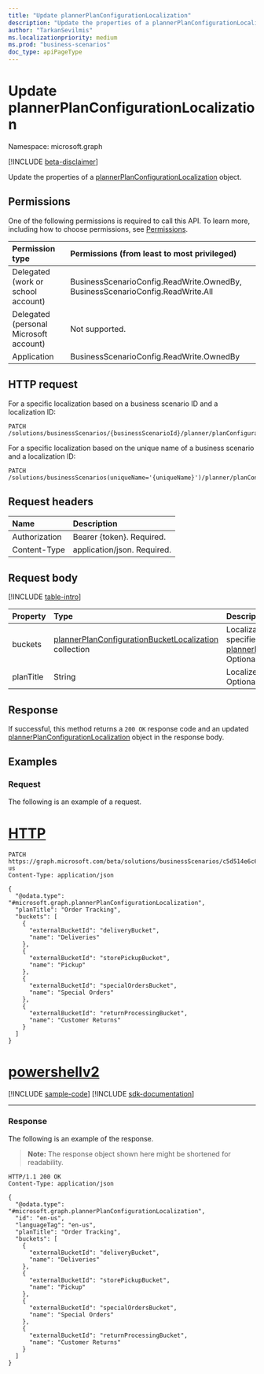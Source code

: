 ```yaml
---
title: "Update plannerPlanConfigurationLocalization"
description: "Update the properties of a plannerPlanConfigurationLocalization object."
author: "TarkanSevilmis"
ms.localizationpriority: medium
ms.prod: "business-scenarios"
doc_type: apiPageType
---
```


# Update plannerPlanConfigurationLocalization

Namespace: microsoft.graph

[!INCLUDE [beta-disclaimer](../../includes/beta-disclaimer.md)]

Update the properties of a [plannerPlanConfigurationLocalization](../resources/plannerplanconfigurationlocalization.md) object.

## Permissions

One of the following permissions is required to call this API. To learn more, including how to choose permissions, see [Permissions](/graph/permissions-reference).

|Permission type|Permissions (from least to most privileged)|
|:---|:---|
|Delegated (work or school account)|BusinessScenarioConfig.ReadWrite.OwnedBy, BusinessScenarioConfig.ReadWrite.All|
|Delegated (personal Microsoft account)|Not supported.|
|Application|BusinessScenarioConfig.ReadWrite.OwnedBy|

## HTTP request

<!-- {
  "blockType": "ignored"
}
-->

For a specific localization based on a business scenario ID and a localization ID:

``` http
PATCH /solutions/businessScenarios/{businessScenarioId}/planner/planConfiguration/localizations/{plannerPlanConfigurationLocalizationId}
```

For a specific localization based on the unique name of a business scenario and a localization ID:

``` http
PATCH /solutions/businessScenarios(uniqueName='{uniqueName}')/planner/planConfiguration/localizations/{plannerPlanConfigurationLocalizationId}
```

## Request headers

|Name|Description|
|:---|:---|
|Authorization|Bearer {token}. Required.|
|Content-Type|application/json. Required.|

## Request body

[!INCLUDE [table-intro](../../includes/update-property-table-intro.md)]

|Property|Type|Description|
|:---|:---|:---|
|buckets|[plannerPlanConfigurationBucketLocalization](../resources/plannerplanconfigurationbucketlocalization.md) collection|Localizations for buckets specified in the [plannerPlanConfiguration](../resources/plannerplanconfiguration.md). Optional.|
|planTitle|String|Localized title of the plan. Optional.|

## Response

If successful, this method returns a `200 OK` response code and an updated [plannerPlanConfigurationLocalization](../resources/plannerplanconfigurationlocalization.md) object in the response body.

## Examples

### Request

The following is an example of a request.

# [HTTP](#tab/http)
<!-- {
  "blockType": "request",
  "name": "update_plannerplanconfigurationlocalization",
  "sampleKeys": ["c5d514e6c6864911ac46c720affb6e4d", "en-us"]
}
-->
``` http
PATCH https://graph.microsoft.com/beta/solutions/businessScenarios/c5d514e6c6864911ac46c720affb6e4d/planner/planConfiguration/localizations/en-us
Content-Type: application/json

{
  "@odata.type": "#microsoft.graph.plannerPlanConfigurationLocalization",
  "planTitle": "Order Tracking",
  "buckets": [
    {
      "externalBucketId": "deliveryBucket",
      "name": "Deliveries"
    },
    {
      "externalBucketId": "storePickupBucket",
      "name": "Pickup"
    },
    {
      "externalBucketId": "specialOrdersBucket",
      "name": "Special Orders"
    },
    {
      "externalBucketId": "returnProcessingBucket",
      "name": "Customer Returns"
    }
  ]
}
```

# [powershellv2](#tab/powershellv2)
[!INCLUDE [sample-code](../includes/snippets/powershellv2/update-plannerplanconfigurationlocalization-powershellv2-snippets.md)]
[!INCLUDE [sdk-documentation](../includes/snippets/snippets-sdk-documentation-link.md)]

---

### Response

The following is an example of the response.
>**Note:** The response object shown here might be shortened for readability.
<!-- {
  "blockType": "response",
  "truncated": true,
  "@odata.type": "microsoft.graph.plannerPlanConfigurationLocalization"
}
-->
``` http
HTTP/1.1 200 OK
Content-Type: application/json

{
  "@odata.type": "#microsoft.graph.plannerPlanConfigurationLocalization",
  "id": "en-us",
  "languageTag": "en-us",
  "planTitle": "Order Tracking",
  "buckets": [
    {
      "externalBucketId": "deliveryBucket",
      "name": "Deliveries"
    },
    {
      "externalBucketId": "storePickupBucket",
      "name": "Pickup"
    },
    {
      "externalBucketId": "specialOrdersBucket",
      "name": "Special Orders"
    },
    {
      "externalBucketId": "returnProcessingBucket",
      "name": "Customer Returns"
    }
  ]
}
```
